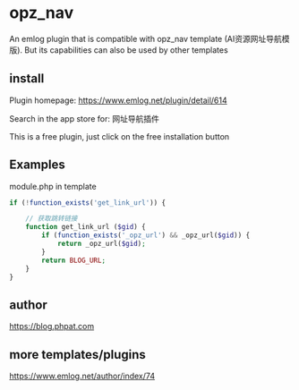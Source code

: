 # opz_nav

An emlog plugin that is compatible with opz_nav template (AI资源网址导航模版).
But its capabilities can also be used by other templates

## install

Plugin homepage: https://www.emlog.net/plugin/detail/614

Search in the app store for: 网址导航插件

This is a free plugin, just click on the free installation button

## Examples

module.php in template
```php
if (!function_exists('get_link_url')) {

    // 获取跳转链接
    function get_link_url ($gid) {
        if (function_exists('_opz_url') && _opz_url($gid)) {
            return _opz_url($gid);
        }
        return BLOG_URL;
    }
}
```

## author

https://blog.phpat.com

## more templates/plugins

https://www.emlog.net/author/index/74